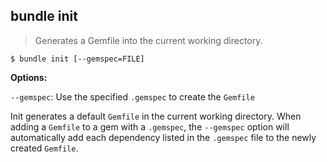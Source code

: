 ## bundle init

> Generates a Gemfile into the current working directory.

```
$ bundle init [--gemspec=FILE]
```
**Options:**

`--gemspec`: Use the specified `.gemspec` to create the `Gemfile`

Init generates a default `Gemfile` in the current working directory. When adding
a `Gemfile` to a gem with a `.gemspec`, the `--gemspec` option will automatically
add each dependency listed in the `.gemspec` file to the newly created `Gemfile`.
